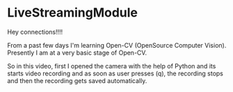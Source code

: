 # LiveStreamingModule
Hey connections!!!!



From a past few days I'm learning Open-CV (OpenSource Computer Vision). Presently I am at a very basic stage of Open-CV.



So in this video, first I opened the camera with the help of Python and its starts video recording and as soon as user presses (q), the recording stops and then the recording gets saved automatically.
